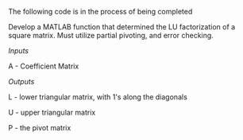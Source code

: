 The following code is in the process of being completed

Develop a MATLAB function that determined the LU factorization of a square matrix. Must utilize partial pivoting, and error checking.

*Inputs*

A - Coefficient Matrix

*Outputs*

L - lower triangular matrix, with 1's along the diagonals

U - upper triangular matrix

P - the pivot matrix
